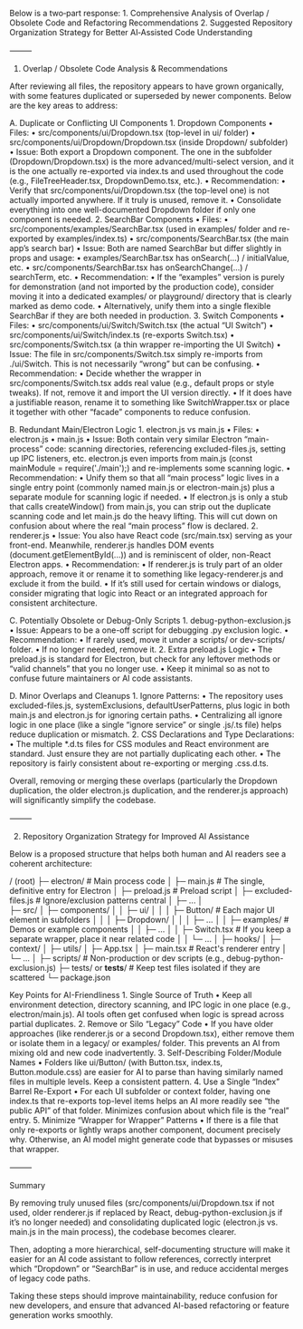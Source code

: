 Below is a two‑part response:
	1.	Comprehensive Analysis of Overlap / Obsolete Code and Refactoring Recommendations
	2.	Suggested Repository Organization Strategy for Better AI‑Assisted Code Understanding

⸻

1. Overlap / Obsolete Code Analysis & Recommendations

After reviewing all files, the repository appears to have grown organically, with some features duplicated or superseded by newer components. Below are the key areas to address:

A. Duplicate or Conflicting UI Components
	1.	Dropdown Components
	•	Files:
	•	src/components/ui/Dropdown.tsx (top-level in ui/ folder)
	•	src/components/ui/Dropdown/Dropdown.tsx (inside Dropdown/ subfolder)
	•	Issue: Both export a Dropdown component. The one in the subfolder (Dropdown/Dropdown.tsx) is the more advanced/multi-select version, and it is the one actually re-exported via index.ts and used throughout the code (e.g., FileTreeHeader.tsx, DropdownDemo.tsx, etc.).
	•	Recommendation:
	•	Verify that src/components/ui/Dropdown.tsx (the top-level one) is not actually imported anywhere. If it truly is unused, remove it.
	•	Consolidate everything into one well-documented Dropdown folder if only one component is needed.
	2.	SearchBar Components
	•	Files:
	•	src/components/examples/SearchBar.tsx (used in examples/ folder and re-exported by examples/index.ts)
	•	src/components/SearchBar.tsx (the main app’s search bar)
	•	Issue: Both are named SearchBar but differ slightly in props and usage:
	•	examples/SearchBar.tsx has onSearch(...) / initialValue, etc.
	•	src/components/SearchBar.tsx has onSearchChange(...) / searchTerm, etc.
	•	Recommendation:
	•	If the “examples” version is purely for demonstration (and not imported by the production code), consider moving it into a dedicated examples/ or playground/ directory that is clearly marked as demo code.
	•	Alternatively, unify them into a single flexible SearchBar if they are both needed in production.
	3.	Switch Components
	•	Files:
	•	src/components/ui/Switch/Switch.tsx (the actual “UI Switch”)
	•	src/components/ui/Switch/index.ts (re-exports Switch.tsx)
	•	src/components/Switch.tsx (a thin wrapper re-importing the UI Switch)
	•	Issue: The file in src/components/Switch.tsx simply re-imports from ./ui/Switch. This is not necessarily “wrong” but can be confusing.
	•	Recommendation:
	•	Decide whether the wrapper in src/components/Switch.tsx adds real value (e.g., default props or style tweaks). If not, remove it and import the UI version directly.
	•	If it does have a justifiable reason, rename it to something like SwitchWrapper.tsx or place it together with other “facade” components to reduce confusion.

B. Redundant Main/Electron Logic
	1.	electron.js vs main.js
	•	Files:
	•	electron.js
	•	main.js
	•	Issue: Both contain very similar Electron “main-process” code: scanning directories, referencing excluded-files.js, setting up IPC listeners, etc. electron.js even imports from main.js (const mainModule = require('./main');) and re-implements some scanning logic.
	•	Recommendation:
	•	Unify them so that all “main process” logic lives in a single entry point (commonly named main.js or electron-main.js) plus a separate module for scanning logic if needed.
	•	If electron.js is only a stub that calls createWindow() from main.js, you can strip out the duplicate scanning code and let main.js do the heavy lifting. This will cut down on confusion about where the real “main process” flow is declared.
	2.	renderer.js
	•	Issue: You also have React code (src/main.tsx) serving as your front-end. Meanwhile, renderer.js handles DOM events (document.getElementById(...)) and is reminiscent of older, non-React Electron apps.
	•	Recommendation:
	•	If renderer.js is truly part of an older approach, remove it or rename it to something like legacy-renderer.js and exclude it from the build.
	•	If it’s still used for certain windows or dialogs, consider migrating that logic into React or an integrated approach for consistent architecture.

C. Potentially Obsolete or Debug-Only Scripts
	1.	debug-python-exclusion.js
	•	Issue: Appears to be a one-off script for debugging .py exclusion logic.
	•	Recommendation:
	•	If rarely used, move it under a scripts/ or dev-scripts/ folder.
	•	If no longer needed, remove it.
	2.	Extra preload.js Logic
	•	The preload.js is standard for Electron, but check for any leftover methods or “valid channels” that you no longer use.
	•	Keep it minimal so as not to confuse future maintainers or AI code assistants.

D. Minor Overlaps and Cleanups
	1.	Ignore Patterns:
	•	The repository uses excluded-files.js, systemExclusions, defaultUserPatterns, plus logic in both main.js and electron.js for ignoring certain paths.
	•	Centralizing all ignore logic in one place (like a single “ignore service” or single .js/.ts file) helps reduce duplication or mismatch.
	2.	CSS Declarations and Type Declarations:
	•	The multiple *.d.ts files for CSS modules and React environment are standard. Just ensure they are not partially duplicating each other.
	•	The repository is fairly consistent about re-exporting or merging .css.d.ts.

Overall, removing or merging these overlaps (particularly the Dropdown duplication, the older electron.js duplication, and the renderer.js approach) will significantly simplify the codebase.

⸻

2. Repository Organization Strategy for Improved AI Assistance

Below is a proposed structure that helps both human and AI readers see a coherent architecture:

/ (root)
├─ electron/                 # Main process code
│  ├─ main.js               # The single, definitive entry for Electron
│  ├─ preload.js            # Preload script
│  ├─ excluded-files.js     # Ignore/exclusion patterns central
│  ├─ ...
│  
├─ src/
│  ├─ components/
│  │  ├─ ui/
│  │  │  ├─ Button/         # Each major UI element in subfolders
│  │  │  ├─ Dropdown/
│  │  │  ├─ ...
│  │  ├─ examples/          # Demos or example components
│  │  ├─ ...
│  │  ├─ Switch.tsx         # If you keep a separate wrapper, place it near related code
│  │  └─ ...
│  ├─ hooks/
│  ├─ context/
│  ├─ utils/
│  ├─ App.tsx
│  ├─ main.tsx              # React's renderer entry
│  └─ ...
│
├─ scripts/                 # Non-production or dev scripts (e.g., debug-python-exclusion.js)
├─ tests/ or __tests__/     # Keep test files isolated if they are scattered
└─ package.json

Key Points for AI-Friendliness
	1.	Single Source of Truth
	•	Keep all environment detection, directory scanning, and IPC logic in one place (e.g., electron/main.js). AI tools often get confused when logic is spread across partial duplicates.
	2.	Remove or Silo “Legacy” Code
	•	If you have older approaches (like renderer.js or a second Dropdown.tsx), either remove them or isolate them in a legacy/ or examples/ folder. This prevents an AI from mixing old and new code inadvertently.
	3.	Self-Describing Folder/Module Names
	•	Folders like ui/Button/ (with Button.tsx, index.ts, Button.module.css) are easier for AI to parse than having similarly named files in multiple levels. Keep a consistent pattern.
	4.	Use a Single “Index” Barrel Re-Export
	•	For each UI subfolder or context folder, having one index.ts that re-exports top-level items helps an AI more readily see “the public API” of that folder. Minimizes confusion about which file is the “real” entry.
	5.	Minimize “Wrapper for Wrapper” Patterns
	•	If there is a file that only re-exports or lightly wraps another component, document precisely why. Otherwise, an AI model might generate code that bypasses or misuses that wrapper.

⸻

Summary

By removing truly unused files (src/components/ui/Dropdown.tsx if not used, older renderer.js if replaced by React, debug-python-exclusion.js if it’s no longer needed) and consolidating duplicated logic (electron.js vs. main.js in the main process), the codebase becomes clearer.

Then, adopting a more hierarchical, self-documenting structure will make it easier for an AI code assistant to follow references, correctly interpret which “Dropdown” or “SearchBar” is in use, and reduce accidental merges of legacy code paths.

Taking these steps should improve maintainability, reduce confusion for new developers, and ensure that advanced AI-based refactoring or feature generation works smoothly.